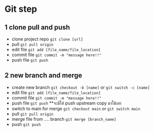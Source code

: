 # Git step
## 1 clone pull and push
- clone project repo `git clone [url]`
- pull `git pull origin`
- edit file `git add [file_name/file_location]`
- commit file `git commit -m "message here!!"`
- push file `git push`
## 2 new branch and merge
- create new branch `git checkout -b [name]` or `git switch -c [name]`
- edit file `git add [file_name/file_location]`
- commit file `git commit -m "message here!!"`
- push file `git push` **จะมีให้ push upstream  copy มาใช้เลย
- switch to main for merge `git checkout main` or `git switch main`
- pull `git pull origin`
- merge file from .... branch `git merge [branch_name]`
- push `git push`
